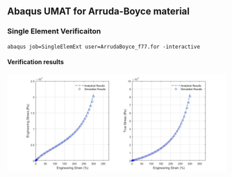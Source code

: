 ## Abaqus UMAT for Arruda-Boyce material

### Single Element Verificaiton
```
abaqus job=SingleElemExt user=ArrudaBoyce_f77.for -interactive
```

#### Verification results
![image](https://github.com/brightfrank1999/abaqus-umat/blob/main/ArrudaBoyce/imgs/Verification.jpg)

